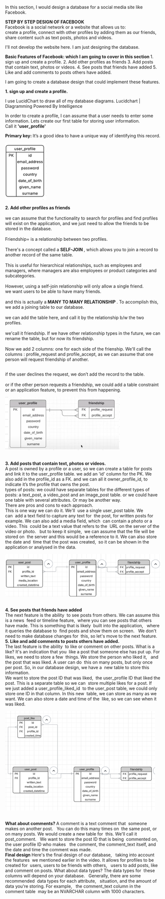In this section, I would design a database for a social media site like Facebook.		
		
<b> STEP BY STEP DESIGN OF FACEBOOK		</b>
<br>	Facebook is a social network or a website that allows us to:	
		create a profile,
		connect with other profiles by adding them as our friends,
		share content such as text posts, photos and videos.
		
I'll not develop the website here. I am just designing the database.	

	
<b> Basic Features of Facebook: which I am going to cover in this section </b>
	1. sign up and create a profile.
	2. Add other profiles as friends
	3. Add posts that contain text, photos or videos.
	4. See posts that friends have added
	5. Like and add comments to posts others have added.
	
I am going to create a database design that could implement these features.
	
<b> 1. sign up and create a profile. </b>
	
I use LucidChart to draw all of my database diagrams.
Lucidchart | Diagramming Powered By Intelligence
	
In order to create a profile, I can assume that a user needs to enter some information.
Lets create our first table for storing user information.  
Call it <b> 'user_profile'</b>

<b> Primary key: </b> 
It’s a good idea to have a unique way of identifying this record.

![image alt](https://github.com/hinaazubairr/SQL-Projects/blob/main/E-R%20diagrams/1.PNG?raw=true)


<b> 2. Add other profiles as friends		</b>
<br>			
	we can assume that the functionality to search for profiles and find profiles will exist on the application, and we just need to allow the friends to be stored in the database.		
<br>	Friendship= is a relationship between two profiles.		
<br> There's a concept called a <b> SELF-JOIN </b> , which allows you to join a record to another record of the same table.		
<br> This is useful for hierarchical relationships, such as employees and managers, where managers are also employees or product categories and subcategories.		
<br> However, using a self-join relationship will only allow a single friend.	
		we want users to be able to have many friends.	
<br> and this is actually a <b> MANY TO MANY RELATIONSHIP </b>. To accomplish this, we add a joining table to our database.		
<br> we can add the table here, and call it by the relationship b/w the two profiles.		
<br> we'call it friendship. If we have other relationship types in the future, we can rename the table, but for now its friendship.		
<br> Now we add 2 columns: one for each side of the frienship. We'll call the columns : profile_request and profile_accept, as we can assume that one person will request friendship of another.		
			
<br> if the user declines the request, we don’t add the record to the table.		
<br> or if the other person requests a friendship, we could add a table constraint or an application feature, to prevent this from happening.		
			

![image alt](https://github.com/hinaazubairr/SQL-Projects/blob/main/E-R%20diagrams/2.PNG?raw=true)



<br>
<b> 3. Add posts that contain text, photos or videos.	</b>
<br>	A post is owned by a profile or a user, so we can create a table for posts and link it to the user_profile table.	
		we add an 'id' column for the PK. We also add in the profile_id as a FK.
	and we can all it owner_profile_id, to indicate it’s the profile that owns the post.	
<br>	types of posts: we could have separate tables for the different types of posts: a text_post, a video_post and an image_post table.	
	or we could have one table with several attributes. Or may be another way.	
<br>	There are pros and cons to each approach.	
<br>	This is one way we can do it. We'll  use a single user_post table. We can  add a text field to capture any text for  the post, for written posts for example.	
	We can also add a media field, which  can contain a photo or a video. This  could be a text value that refers to the  URL on the server of the video or photo.  	
	but to keep it simple,  we can assume that the file will be stored on  the server and this would be a reference to it.	
	We can also store the date and  time that the post was created,  so it can be shown in the  application or analysed in the data.	




![image alt](https://github.com/hinaazubairr/SQL-Projects/blob/main/E-R%20diagrams/3.PNG?raw=true)


<br>
<b>	4. See posts that friends have added				</b>
<br>	The next feature is the ability  to see posts from others.				
	We can assume this is a news  feed or timeline feature,  where you can see posts that others have made.				
	This is something that is likely  built into the application,  				
	where it queries the database to  find posts and show them on screen.  				
	We don't need to make database changes for  this, so let's move to the next feature.				
					
					
					
<br>
<b>5. Like and add comments to posts others have added.				</b>
<br>	The last feature is the ability  to like or comment on other posts.				
	What is a like? It's an indication that you  like a post that someone else has put up.				
	For likes, we need to store a few  things. We store the person who liked it,  				
	and the post that was liked. A user can do  this on many posts, but only once per post.				
	So, in our database design, we have a  new table to store this information.  				
<br>	We want to store the post ID that was liked,  the user_profile ID that liked the post.				
	This is a separate table so we can  store multiple likes for a post. If  				
	we just added a user_profile_liked_id  to the user_post table, we could only  				
	store one ID in that column. In this new  table, we can store as many as we want.				
	We can also store a date and time of the  like, so we can see when it was liked.				
					
					

![image alt](https://github.com/hinaazubairr/SQL-Projects/blob/main/E-R%20diagrams/4.PNG?raw=true)

<br>
<b> What about comments?		</b>
	A comment is a text comment that  someone makes on another post.  		
	You can do this many times on  the same post, or on many posts.		
	We would create a new table for  this. We'll call it post_comment.  		
	We want to store the post ID that is being  commented on, the user profile ID who makes  		
	the comment, the comment_text itself, and  the date and time the comment was made.		
			
			
			
			

<br>
<b>	Final design		</b>
	Here's the final design of our database,  		
	taking into account the features  we mentioned earlier in the video.		
	It allows for profiles to be created for  users, users to be friends with others,  		
	users to add posts, like and comment on posts.		
	What about data types? The data types for  these columns will depend on your database.  		
	Generally, there are some recommended  data types for each attribute,  		
	situation, and the amount of  data you're storing. For example,  		
	the comment_text column in the comment table  may be an NVARCHAR column with 1000 characters.		
			
			


